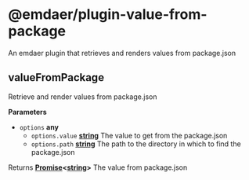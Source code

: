 <!--
  This file was generated by emdaer

  Its template can be found at .emdaer/README.emdaer.md
-->

<h1 id="-emdaer-plugin-value-from-package">@emdaer/plugin-value-from-package</h1>
<p>An emdaer plugin that retrieves and renders values from package.json</p>

<h2 id="valuefrompackage">valueFromPackage</h2>
<p>Retrieve and render values from package.json</p>
<p><strong>Parameters</strong></p>
<ul>
<li><code>options</code> <strong>any</strong> <ul>
<li><code>options.value</code> <strong><a href="https://developer.mozilla.org/en-US/docs/Web/JavaScript/Reference/Global_Objects/String">string</a></strong> The value to get from the package.json</li>
<li><code>options.path</code> <strong><a href="https://developer.mozilla.org/en-US/docs/Web/JavaScript/Reference/Global_Objects/String">string</a></strong> The path to the directory in which to find the package.json</li>
</ul>
</li>
</ul>
<p>Returns <strong><a href="https://developer.mozilla.org/en-US/docs/Web/JavaScript/Reference/Global_Objects/Promise">Promise</a>&lt;<a href="https://developer.mozilla.org/en-US/docs/Web/JavaScript/Reference/Global_Objects/String">string</a>&gt;</strong> The value from package.json</p>
